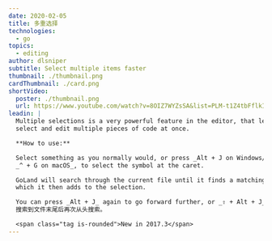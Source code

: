 ```yaml
---
date: 2020-02-05
title: 多重选择
technologies:
  - go
topics:
  - editing
author: dlsniper
subtitle: Select multiple items faster
thumbnail: ./thumbnail.png
cardThumbnail: ./card.png
shortVideo:
  poster: ./thumbnail.png
  url: https://www.youtube.com/watch?v=8OIZ7WYZsSA&list=PLM-t1Z4tbFflkIOaap4P-BV30ZrZwrDld&index=7
leadin: |
  Multiple selections is a very powerful feature in the editor, that lets you quickly
  select and edit multiple pieces of code at once.

  **How to use:**

  Select something as you normally would, or press _Alt + J on Windows/Linux_,
  _^ + G on macOS_, to select the symbol at the caret.

  GoLand will search through the current file until it finds a matching piece of text,
  which it then adds to the selection.

  You can press _Alt + J_ again to go forward further, or _⇧ + Alt + J_ to go back.
  搜索到文件末尾后再次从头搜索。

  <span class="tag is-rounded">New in 2017.3</span>
---
```


